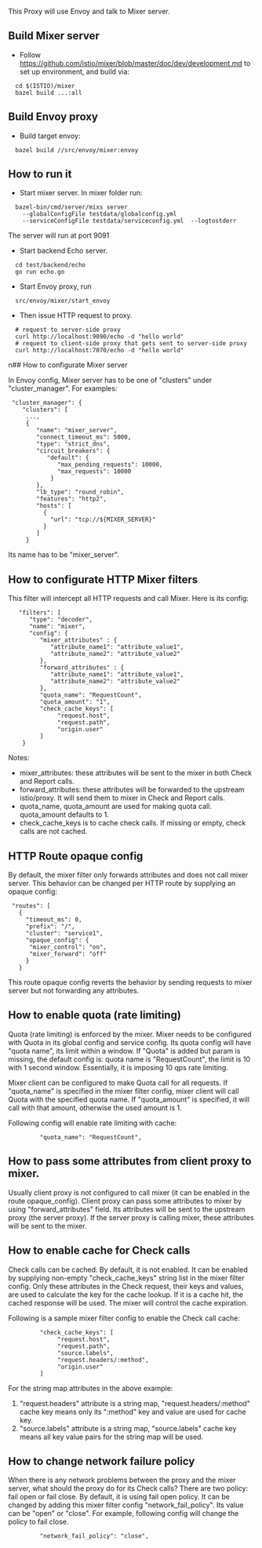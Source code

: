 
This Proxy will use Envoy and talk to Mixer server. 

## Build Mixer server

* Follow https://github.com/istio/mixer/blob/master/doc/dev/development.md to set up environment, and build via:

```
  cd $(ISTIO)/mixer
  bazel build ...:all
```
  
## Build Envoy proxy

* Build target envoy:

```
  bazel build //src/envoy/mixer:envoy
```

## How to run it

* Start mixer server. In mixer folder run:

```
  bazel-bin/cmd/server/mixs server
    --globalConfigFile testdata/globalconfig.yml
    --serviceConfigFile testdata/serviceconfig.yml  --logtostderr
```
  
  The server will run at port 9091

* Start backend Echo server.

```
  cd test/backend/echo
  go run echo.go
```

* Start Envoy proxy, run

```
  src/envoy/mixer/start_envoy
```
  
* Then issue HTTP request to proxy.

```
  # request to server-side proxy
  curl http://localhost:9090/echo -d "hello world"
  # request to client-side proxy that gets sent to server-side proxy
  curl http://localhost:7070/echo -d "hello world"
```

n## How to configurate Mixer server

In Envoy config, Mixer server has to be one of "clusters" under "cluster_manager".
For examples:
```
 "cluster_manager": {
    "clusters": [
     ...,
     {
        "name": "mixer_server",
        "connect_timeout_ms": 5000,
        "type": "strict_dns",
        "circuit_breakers": {
           "default": {
              "max_pending_requests": 10000,
              "max_requests": 10000
            }
        },
        "lb_type": "round_robin",
        "features": "http2",
        "hosts": [
          {
            "url": "tcp://${MIXER_SERVER}"
          }
        ]
     }
```
Its name has to be "mixer_server".

## How to configurate HTTP Mixer filters

This filter will intercept all HTTP requests and call Mixer. Here is its config:

```
   "filters": [
      "type": "decoder",
      "name": "mixer",
      "config": {
         "mixer_attributes" : {
            "attribute_name1": "attribute_value1",
            "attribute_name2": "attribute_value2"
         },
         "forward_attributes" : {
            "attribute_name1": "attribute_value1",
            "attribute_name2": "attribute_value2"
         },
         "quota_name": "RequestCount",
         "quota_amount": "1",
         "check_cache_keys": [
              "request.host",
              "request.path",
              "origin.user"
         ]
    }
```

Notes:
* mixer_attributes: these attributes will be sent to the mixer in both Check and Report calls.
* forward_attributes: these attributes will be forwarded to the upstream istio/proxy. It will send them to mixer in Check and Report calls.
* quota_name, quota_amount are used for making quota call. quota_amount defaults to 1.
* check_cache_keys is to cache check calls. If missing or empty, check calls are not cached.

## HTTP Route opaque config
By default, the mixer filter only forwards attributes and does not call mixer server. This behavior can be changed per HTTP route by supplying an opaque config:

```
 "routes": [
   {
     "timeout_ms": 0,
     "prefix": "/",
     "cluster": "service1",
     "opaque_config": {
      "mixer_control": "on",
      "mixer_forward": "off"
     }
   }
```

This route opaque config reverts the behavior by sending requests to mixer server but not forwarding any attributes.


## How to enable quota (rate limiting)

Quota (rate limiting) is enforced by the mixer. Mixer needs to be configured with Quota in its global config and service config. Its quota config will have
"quota name", its limit within a window.  If "Quota" is added but param is missing, the default config is: quota name is "RequestCount", the limit is 10 with 1 second window. Essentially, it is imposing 10 qps rate limiting.

Mixer client can be configured to make Quota call for all requests.  If "quota_name" is specified in the mixer filter config, mixer client will call Quota with the specified quota name.  If "quota_amount" is specified, it will call with that amount, otherwise the used amount is 1.

Following config will enable rate limiting with cache:

```
         "quota_name": "RequestCount",

```


## How to pass some attributes from client proxy to mixer.

Usually client proxy is not configured to call mixer (it can be enabled in the route opaque_config). Client proxy can pass some attributes to mixer by using "forward_attributes" field.  Its attributes will be sent to the upstream proxy (the server proxy). If the server proxy is calling mixer, these attributes will be sent to the mixer.


## How to enable cache for Check calls

Check calls can be cached. By default, it is not enabled. It can be enabled by supplying non-empty "check_cache_keys" string list in the mixer filter config. Only these attributes in the Check request, their keys and values, are used to calculate the key for the cache lookup. If it is a cache hit, the cached response will be used. The mixer will control the cache expiration.

Following is a sample mixer filter config to enable the Check call cache:
```
         "check_cache_keys": [
              "request.host",
              "request.path",
              "source.labels",
              "request.headers/:method",
              "origin.user"
         ]
```

For the string map attributes in the above example:
1) "request.headers" attribute is a string map, "request.headers/:method" cache key means only its ":method" key and value are used for cache key.
2) "source.labels" attribute is a string map, "source.labels" cache key means all key value pairs for the string map will be used.

## How to change network failure policy

When there is any network problems between the proxy and the mixer server, what should the proxy do for its Check calls?  There are two policy: fail open or fail close.  By default, it is using fail open policy.  It can be changed by adding this mixer filter config "network_fail_policy". Its value can be "open" or "close".  For example, following config will change the policy to fail close.

```
         "network_fail_policy": "close",

```

